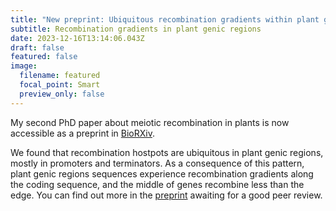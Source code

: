 ```yaml
---
title: "New preprint: Ubiquitous recombination gradients within plant genic regions shaped by recombination hotspots"
subtitle: Recombination gradients in plant genic regions
date: 2023-12-16T13:14:06.043Z
draft: false
featured: false
image:
  filename: featured
  focal_point: Smart
  preview_only: false
---
```

My second PhD paper about meiotic recombination in plants is now accessible as a preprint in [BioRXiv](https://www.biorxiv.org/content/10.1101/2023.12.12.571209v1).

We found that recombination hostpots are ubiquitous in plant genic regions, mostly in promoters and terminators. As a consequence of this pattern, plant genic regions sequences experience recombination gradients along the coding sequence, and the middle of genes recombine less than the edge. You can find out more in the [preprint](https://www.biorxiv.org/content/10.1101/2023.12.12.571209v1) awaiting for a good peer review.
